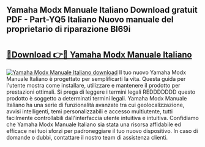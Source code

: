 ## Yamaha Modx Manuale Italiano Download gratuit PDF - Part-YQ5 Italiano Nuovo manuale del proprietario di riparazione Bl69i

# <h2><a href="http://dfbb6z.blite.top/?on=Yamaha+Modx+Manuale+Italiano">🔗Download 👉🔴 Yamaha Modx Manuale Italiano</a></h2>

[![Yamaha Modx Manuale Italiano download](https://i.imgur.com/lujVjoI.png)](http://dfbb6z.blite.top/?on=Yamaha+Modx+Manuale+Italiano)
Il tuo nuovo Yamaha Modx Manuale Italiano è progettato per semplificarti la vita. Questa guida per l'utente mostra come installare, utilizzare e mantenere il prodotto per prestazioni ottimali. Si prega di leggere i termini legali REDDDDDDD questo prodotto è soggetto a determinati termini legali. Yamaha Modx Manuale Italiano ha una serie di funzionalità avanzate tra cui geolocalizzazione, avvisi intelligenti, temi personalizzabili e accesso multiutente, tutti facilmente controllabili dall'interfaccia utente intuitiva e intuitiva. Confidiamo che Yamaha Modx Manuale Italiano sia stata una risorsa affidabile ed efficace nei tuoi sforzi per padroneggiare il tuo nuovo dispositivo. In caso di domande o dubbi, contattare il nostro team di assistenza clienti.
